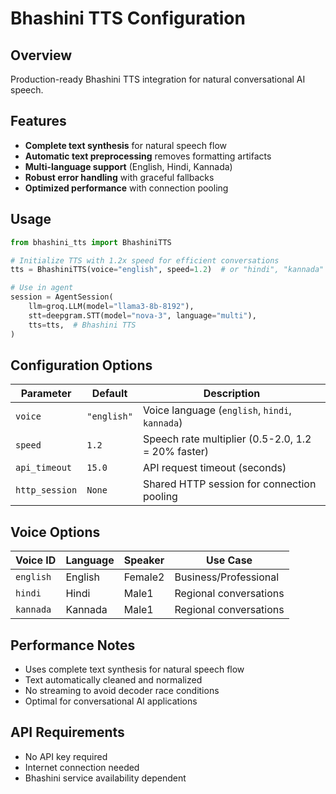 # Bhashini TTS Configuration

## Overview
Production-ready Bhashini TTS integration for natural conversational AI speech.

## Features
- **Complete text synthesis** for natural speech flow
- **Automatic text preprocessing** removes formatting artifacts
- **Multi-language support** (English, Hindi, Kannada)
- **Robust error handling** with graceful fallbacks
- **Optimized performance** with connection pooling

## Usage

```python
from bhashini_tts import BhashiniTTS

# Initialize TTS with 1.2x speed for efficient conversations
tts = BhashiniTTS(voice="english", speed=1.2)  # or "hindi", "kannada"

# Use in agent
session = AgentSession(
    llm=groq.LLM(model="llama3-8b-8192"),
    stt=deepgram.STT(model="nova-3", language="multi"),
    tts=tts,  # Bhashini TTS
)
```

## Configuration Options

| Parameter | Default | Description |
|-----------|---------|-------------|
| `voice` | `"english"` | Voice language (`english`, `hindi`, `kannada`) |
| `speed` | `1.2` | Speech rate multiplier (0.5-2.0, 1.2 = 20% faster) |
| `api_timeout` | `15.0` | API request timeout (seconds) |
| `http_session` | `None` | Shared HTTP session for connection pooling |

## Voice Options

| Voice ID | Language | Speaker | Use Case |
|----------|----------|---------|----------|
| `english` | English | Female2 | Business/Professional |
| `hindi` | Hindi | Male1 | Regional conversations |
| `kannada` | Kannada | Male1 | Regional conversations |

## Performance Notes
- Uses complete text synthesis for natural speech flow
- Text automatically cleaned and normalized
- No streaming to avoid decoder race conditions
- Optimal for conversational AI applications

## API Requirements
- No API key required
- Internet connection needed
- Bhashini service availability dependent